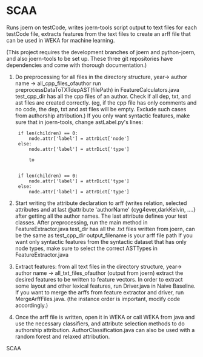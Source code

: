 SCAA
====
Runs joern on testCode, writes joern-tools script output to text files for each testCode file, 
extracts features from the text files to create an arff file that can be used in WEKA for machine learning.

(This project requires the development branches of joern and python-joern, and also joern-tools to be set up.  These three git repositories have dependencies and come with thorough documentation.)

1) Do preprocessing for all files in the directory structure, year-> author name -> all_cpp_files_ofauthor
run preprocessDataToTXTdepAST(filePath) in FeatureCalculators.java test_cpp_dir has all the cpp files of an author.  Check if all dep, txt, and ast files are created correctly. (eg, if the cpp file has only comments and no code, the dep, txt and ast files will be empty. Exclude such cases from authorship attribution.) If you only want syntactic features, make sure that in joern-tools, change astLabel.py's lines:

        if len(children) == 0:
            node.attr['label'] = attrDict['node']
        else:
            node.attr['label'] = attrDict['type']
            
            to


        if len(children) == 0:
            node.attr['label'] = attrDict['type']
        else:
            node.attr['label'] = attrDict['type']

2) Start writing the attribute declaration to arff (writes relation, selected attributes and at last @attribute 'authorName' {cyg4ever,darkKelvin, ....} after getting all the author names.  The last attribute defines your test classes.
After preprocessing, run the main method in FeatureExtractor.java 
test_dir has all the .txt files written from joern, can be the same as test_cpp_dir
output_filename is your arff file path
If you want only syntactic features from the syntactic dataset that has only node types, make sure to select the correct ASTTypes in FeatureExtractor.java

3) Extract features: from all text files in the directory structure, year-> author name -> all_txt_files_ofauthor (output from joern) extract the desired features to be written to feature vectors.  In order to extract some layout and other lexical features, run Driver.java in Naive Baseline.  If you want to merge the arffs from feature extractor and driver, run MergeArffFiles.java. (the instance order is important, modify code accordingly.)

4) Once the arff file is written, open it in WEKA or call WEKA from java and use the necessary classifiers, and attribute selection methods to do authorship attribution.  AuthorClassification.java can also be used with a random forest and relaxed attribution.

SCAA
